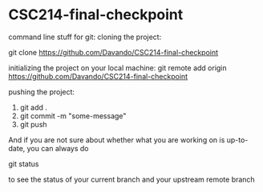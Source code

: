 # CSC214-final-checkpoint

command line stuff for git: 
cloning the project:

git clone https://github.com/Davando/CSC214-final-checkpoint

initializing the project on your local machine: 
git remote add origin https://github.com/Davando/CSC214-final-checkpoint

pushing the project: 

1. git add .
2. git commit -m "some-message"
3. git push

And if you are not sure about whether what you are working on is up-to-date, you can always do

git status

to see the status of your current branch and your upstream remote branch